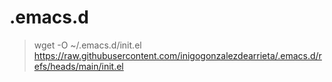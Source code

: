 # .emacs.d

>
> wget -O ~/.emacs.d/init.el https://raw.githubusercontent.com/inigogonzalezdearrieta/.emacs.d/refs/heads/main/init.el
>
